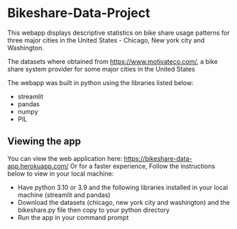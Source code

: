 # Bikeshare-Data-Project

This webapp displays descriptive statistics on bike share usage patterns for three major cities in the United States - Chicago, New york city and Washington.

The datasets where obtained from https://www.motivateco.com/, a bike share system provider for some major cities in the United States

The webapp was built in python using the libraries listed below:
  - streamlit
  - pandas
  - numpy
  - PIL
  
## Viewing the app
You can view the web application here: https://bikeshare-data-app.herokuapp.com/
Or for a faster experience, Follow the instructions below to view in your local machine:


- Have python 3.10 or 3.9 and the following libraries installed in your local machine (streamlit and pandas)
- Download the datasets (chicago, new york city and washington) and the bikeshare.py file then copy to your python directory
- Run the app in your command prompt
